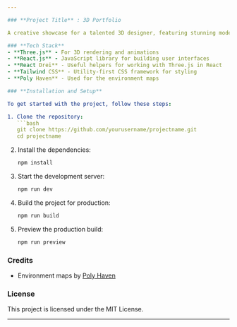 ```yaml
---

### **Project Title** : 3D Portfolio

A creative showcase for a talented 3D designer, featuring stunning models and animations. Built with cutting-edge web technologies to deliver an immersive experience.

### **Tech Stack**
- **Three.js** - For 3D rendering and animations
- **React.js** - JavaScript library for building user interfaces
- **React Drei** - Useful helpers for working with Three.js in React
- **Tailwind CSS** - Utility-first CSS framework for styling
- **Poly Haven** - Used for the environment maps

### **Installation and Setup**

To get started with the project, follow these steps:

1. Clone the repository:
   ```bash
   git clone https://github.com/yourusername/projectname.git
   cd projectname
   ```

2. Install the dependencies:
   ```bash
   npm install
   ```

3. Start the development server:
   ```bash
   npm run dev
   ```

4. Build the project for production:
   ```bash
   npm run build
   ```

5. Preview the production build:
   ```bash
   npm run preview
   ```

### **Credits**
- Environment maps by [Poly Haven](https://polyhaven.com)

### **License**
This project is licensed under the MIT License.

---
```


